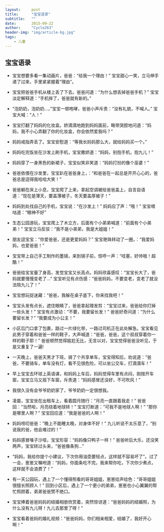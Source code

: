 ```yaml
---
layout:     post
title:      "宝宝语录"
subtitle:   ""
date:       2015-09-22
author:     "Cycle263"
header-img: "img/article-bg.jpg"
tags:
    - 儿童
---
```


## 宝宝语录

* 宝宝想要多看一集动画片，爸爸：“给我一个理由！” 宝宝甜心一笑，立马伸手递了过来，手里紧紧握着“理由”。

* 宝宝把爸爸手机从楼上丢了下去。爸爸问道：“为什么想丢掉爸爸手机？” 宝宝淡定解释道：“手机摔了，爸爸就有新的。”

* “泡奶奶，泡奶奶...，”宝宝一顿咆哮，爸爸小声斥责：“没有礼貌，不喊人。” 宝宝大喊：“人！”

* 宝宝打翻了妈妈的化妆盒。娇滴滴地跑到妈妈面前，略带哭腔地问道：“妈妈，我不小心弄翻了你的化妆盒，你会依然爱我吗？”

* 妈妈戒指弄丢了。宝宝安慰道：“等我长妈妈那么大，就给妈妈买一个。”

* 妈妈吃完饭坐在沙发上刷手机，宝宝撒娇道：“妈妈，别抱手机，抱九儿！”

* 妈妈穿了一身黑色的新裙子，宝宝似笑非笑道：“妈妈打扮的像个巫婆！”

* 爸爸依偎在沙发里，宝宝趴在爸爸身上，：“和爸爸在一起总是开开心心的，爸爸总是逗得我哈哈大笑！”

* 爸爸躺在床上小息，宝宝爬了上来，拿起空调被给爸爸盖上，自言自语道：“现在是薄天，要盖薄被子，冬天要盖厚被子！”

* 妈妈到处找自己的手机，宝宝说：“在沙发上！” 妈妈应了声：“哦！” 宝宝嘀咕道：“眼神不好”

* 生态公园游玩，宝宝爬上了木立方，后面有个小弟弟喊道：“前面有个小弟弟！” 宝宝立马反驳：“我不是小弟弟，我是大姐姐！”

* 朋友逗宝宝：“你爱爸爸，还是更爱妈妈？” 宝宝艳珠转动了一圈，：“我爱妈妈，也爱爸爸！” 

* 宝宝带上自己手工制作的墨镜，来到镜子前，惊呼一声：“哇塞，好帅哦！超酷！”

* 爸爸给宝宝量了身高，发觉宝宝又长高点。妈妈欣喜感叹：“宝宝长大了，爸妈就要慢慢变老了...”  宝宝听见有点伤感：“爸爸妈妈，不要变老，变老了就没法陪九儿了！”

* 宝宝想玩捉迷藏：“爸爸，我躲在桌子底下，你来找我吧！”

* 宝宝头发有点长，遮住眼睛了，爸爸拿起理发剪：“宝宝过来，爸爸给你打掉一些头发！” 宝宝有点激动：“不要，我要留长发！” 爸爸好奇问道：“为什么要留长发？”  “我要成为小公主！”

* 小区后门口拿了包裹，路过一片绿化带，一路过司机正在此处解急。宝宝看见此男子穿着和爸爸一样的鞋子，大声喊道：“爸爸，爸爸，这个叔叔穿着你一样的鞋子耶！” 爸爸顿然觉得尴尬无比，无言以对，宝宝觉得爸爸没听见，于是又重复了一遍!

* 一天晚上，爸爸天黑才下班，骑了个共享单车，宝宝得知后，劝说道：“爸爸，不要骑车，单车没有灯，看不见很危险，可以坐公交车，打滴滴车！”

* 早上宝宝去环球上英语课，和妈妈上车后，妈妈觉得车里有点闷，刚按开车窗，宝宝立马又摇下车窗，斥责道：“妈妈感冒还没好，不可吹风！”

* 我很久没有会爷爷奶奶家了，爷爷奶奶一定很想我。

* 凌晨，宝宝坐在出租车上，看着圆月随行：“月亮一直跟着我走！” 爸爸回：“当然啦，月亮绕着地球转！” 宝宝打断道：“可我不是地球人啊！” “那你是哪里人啊？” 宝宝回应道：“我是爸爸的人啊！”

* 妈妈唠叨爸爸：“晚上不能睡太晚，对身体不好！” 九儿听说不太乐意了，“别说我的爸，他会难过的！”

* 妈妈感冒嗓子沙哑，宝宝形容：“妈妈像只鸭子一样！” 爸爸听后大乐，还没笑两声，宝宝转过头来，“爸爸像条狗...”

* "妈妈，我给你提个小建议，下次你用油壶要轻点，这样就不容易坏了"。过了一会，崽崽又嘱咐道：“妈妈，你面条吃不完，我来帮你吃，下次你少煮点，这样就不会浪费了！”

* 有一天公园玩，遇上了一个懂得照看的哥哥姐姐，崽崽绘声绘色：“哥哥姐姐很擅长照顾人！” 回到小区后，遇上了一个更小的弟弟，崽崽也小心翼翼的帮忙照顾着，弟弟爸爸赞不绝口。

* 宝宝捧着爸爸妈妈的结婚相册欣赏着，突然惊讶道：“爸爸妈妈的结婚照，为什么没有九儿呀！九儿去那里了呀！”

* 宝宝看着爸妈的婚礼视频：“爸爸妈妈，你们相亲相爱，结婚了，我好开心啊！”
